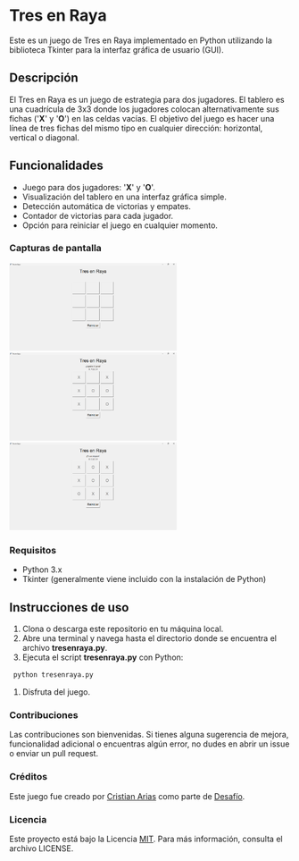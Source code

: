 # Tres en Raya
Este es un juego de Tres en Raya implementado en Python utilizando la biblioteca Tkinter para la interfaz gráfica de usuario (GUI).

## Descripción
El Tres en Raya es un juego de estrategia para dos jugadores. El tablero es una cuadrícula de 3x3 donde los jugadores colocan alternativamente sus fichas ('**X**' y '**O**') en las celdas vacías. El objetivo del juego es hacer una línea de tres fichas del mismo tipo en cualquier dirección: horizontal, vertical o diagonal.

## Funcionalidades
- Juego para dos jugadores: '**X**' y '**O**'.
- Visualización del tablero en una interfaz gráfica simple.
- Detección automática de victorias y empates.
- Contador de victorias para cada jugador.
- Opción para reiniciar el juego en cualquier momento.


### Capturas de pantalla

<img src="./image/tresenraya_1.png" alt="Tres en Raya" width="300">
<img src="./image/tresenraya_2.png" alt="Tres en Raya" width="300">
<img src="./image/tresenraya_3.png" alt="Tres en Raya" width="300">


### Requisitos

- Python 3.x
- Tkinter (generalmente viene incluido con la instalación de Python)

## Instrucciones de uso

1. Clona o descarga este repositorio en tu máquina local.
1. Abre una terminal y navega hasta el directorio donde se encuentra el archivo **tresenraya.py**.
1. Ejecuta el script **tresenraya.py** con Python:
```bash
 python tresenraya.py
```
1. Disfruta del juego.


### Contribuciones

Las contribuciones son bienvenidas. Si tienes alguna sugerencia de mejora, funcionalidad adicional o encuentras algún error, no dudes en abrir un issue o enviar un pull request.

### Créditos
Este juego fue creado por [Cristian Arias](https://github.com/Cristian0813) como parte de [Desafío](https://github.com/Cristian0813/Introduccion-a-la-programacion-en-Python-I).

### Licencia
Este proyecto está bajo la Licencia [MIT](https://github.com/Cristian0813/tres-en-raya-con-python/blob/main/License). Para más información, consulta el archivo LICENSE.

